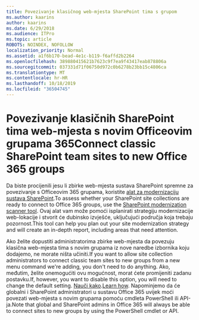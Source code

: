 ```yaml
---
title: Povezivanje klasičnog web-mjesta SharePoint tima s grupom
ms.author: kaarins
author: kaarins
ms.date: 6/29/2018
ms.audience: ITPro
ms.topic: article
ROBOTS: NOINDEX, NOFOLLOW
localization_priority: Normal
ms.assetid: a1f6b170-bead-4e1c-b119-f6affd2b2264
ms.openlocfilehash: 389880415621b7623c9f7ea9f43417eab878806a
ms.sourcegitcommit: 037331d71f06750d972c0b6278b23bb15c4806ca
ms.translationtype: MT
ms.contentlocale: hr-HR
ms.lasthandoff: 10/18/2019
ms.locfileid: "36504745"
---
```

# <a name="connect-classic-sharepoint-team-sites-to-new-office-365-groups"></a><span data-ttu-id="defb3-102">Povezivanje klasičnih SharePoint tima web-mjesta s novim Officeovim grupama 365</span><span class="sxs-lookup"><span data-stu-id="defb3-102">Connect classic SharePoint team sites to new Office 365 groups</span></span>

<span data-ttu-id="defb3-103">Da biste procijenili jesu li zbirke web-mjesta sustava SharePoint spremne za povezivanje s Officeovim 365 grupama, koristite [alat za modernizaciju sustava SharePoint](https://go.microsoft.com/fwlink/?linkid=873066).</span><span class="sxs-lookup"><span data-stu-id="defb3-103">To assess whether your SharePoint site collections are ready to connect to Office 365 groups, use the [SharePoint modernization scanner tool](https://go.microsoft.com/fwlink/?linkid=873066).</span></span> <span data-ttu-id="defb3-104">Ovaj alat vam može pomoći isplanirati strategiju modernizacije web-lokacije i stvorit će dubinsko izvješće, uključujući područja koja trebaju pozornost.</span><span class="sxs-lookup"><span data-stu-id="defb3-104">This tool can help you plan out your site modernization strategy and will create an in-depth report, including areas that need attention.</span></span>
  
<span data-ttu-id="defb3-105">Ako želite dopustiti administratorima zbirke web-mjesta da povezuju klasična web-mjesta tima s novim grupama iz nove naredbe izbornika koju dodajemo, ne morate ništa učiniti.</span><span class="sxs-lookup"><span data-stu-id="defb3-105">If you want to allow site collection administrators to connect classic team sites to new groups from a new menu command we're adding, you don't need to do anything.</span></span> <span data-ttu-id="defb3-106">Ako, međutim, želite onemogućiti ovu mogućnost, morat ćete promijeniti zadanu postavku.</span><span class="sxs-lookup"><span data-stu-id="defb3-106">If, however, you want to disable this option, you will need to change the default setting.</span></span> <span data-ttu-id="defb3-107">[Nauči kako](https://go.microsoft.com/fwlink/?linkid=2004316).</span><span class="sxs-lookup"><span data-stu-id="defb3-107">[Learn how](https://go.microsoft.com/fwlink/?linkid=2004316).</span></span> <span data-ttu-id="defb3-108">Napominjemo da će globalni i SharePoint administratori u sustavu Office 365 uvijek moći povezati web-mjesta s novim grupama pomoću cmdleta PowerShell ili API-ja.</span><span class="sxs-lookup"><span data-stu-id="defb3-108">Note that global and SharePoint admins in Office 365 will always be able to connect sites to new groups by using the PowerShell cmdlet or API.</span></span>
  

